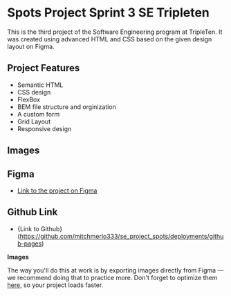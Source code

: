 # Spots Project Sprint 3 SE Tripleten

This is the third project of the Software Engineering program at TripleTen. It was created using advanced HTML and CSS based on the given design layout on Figma.

## Project Features

- Semantic HTML
- CSS design
- FlexBox
- BEM file structure and orginization
- A custom form
- Grid Layout
- Responsive design

## Images

## Figma

- [Link to the project on Figma](https://www.figma.com/file/BBNm2bC3lj8QQMHlnqRsga/Sprint-3-Project-%E2%80%94-Spots?type=design&node-id=2%3A60&mode=design&t=afgNFybdorZO6cQo-1)

## Github Link

- {Link to Github}(https://github.com/mitchmerlo333/se_project_spots/deployments/github-pages)

**Images**

The way you'll do this at work is by exporting images directly from Figma — we recommend doing that to practice more. Don't forget to optimize them [here](https://tinypng.com/), so your project loads faster.
